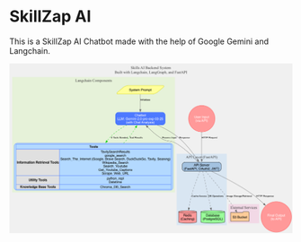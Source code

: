 # SkillZap AI

This is a SkillZap AI Chatbot made with the help of Google Gemini and Langchain.

![architecture_diagram](http://raw.githubusercontent.com/rustedshader/SkillZap/refs/heads/master/docs/images/enhanced_skills_ai_graph.png)
